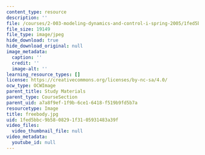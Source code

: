 ```yaml
---
content_type: resource
description: ''
file: /courses/2-003-modeling-dynamics-and-control-i-spring-2005/1fed5bbc9b5808291f3105931483a39f_freebody.jpg
file_size: 19149
file_type: image/jpeg
hide_download: true
hide_download_original: null
image_metadata:
  caption: ''
  credit: ''
  image-alt: ''
learning_resource_types: []
license: https://creativecommons.org/licenses/by-nc-sa/4.0/
ocw_type: OCWImage
parent_title: Study Materials
parent_type: CourseSection
parent_uid: a7a8f9ef-1f9b-6ce1-6418-f519b9fd5b7a
resourcetype: Image
title: freebody.jpg
uid: 1fed5bbc-9b58-0829-1f31-05931483a39f
video_files:
  video_thumbnail_file: null
video_metadata:
  youtube_id: null
---
```

